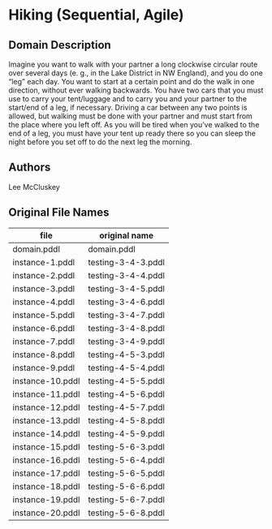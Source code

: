 # Hiking (Sequential, Agile)

## Domain Description

Imagine you want to walk with your partner a long clockwise circular route over several days (e. g., in the Lake District in NW England), and you do one “leg” each day.
You want to start at a certain point and do the walk in one direction, without ever walking backwards.
You have two cars that you must use to carry your tent/luggage and to carry you and your partner to the start/end of a leg, if necessary.
Driving a car between any two points is allowed, but walking must be done with your partner and must start from the place where you left off.
As you will be tired when you’ve walked to the end of a leg, you must have your tent up ready there so you can sleep the night before you set off to do the next leg the morning.

## Authors

Lee McCluskey

## Original File Names

| file             | original name      |
|------------------|--------------------|
| domain.pddl      | domain.pddl        |
| instance-1.pddl  | testing-3-4-3.pddl |
| instance-2.pddl  | testing-3-4-4.pddl |
| instance-3.pddl  | testing-3-4-5.pddl |
| instance-4.pddl  | testing-3-4-6.pddl |
| instance-5.pddl  | testing-3-4-7.pddl |
| instance-6.pddl  | testing-3-4-8.pddl |
| instance-7.pddl  | testing-3-4-9.pddl |
| instance-8.pddl  | testing-4-5-3.pddl |
| instance-9.pddl  | testing-4-5-4.pddl |
| instance-10.pddl | testing-4-5-5.pddl |
| instance-11.pddl | testing-4-5-6.pddl |
| instance-12.pddl | testing-4-5-7.pddl |
| instance-13.pddl | testing-4-5-8.pddl |
| instance-14.pddl | testing-4-5-9.pddl |
| instance-15.pddl | testing-5-6-3.pddl |
| instance-16.pddl | testing-5-6-4.pddl |
| instance-17.pddl | testing-5-6-5.pddl |
| instance-18.pddl | testing-5-6-6.pddl |
| instance-19.pddl | testing-5-6-7.pddl |
| instance-20.pddl | testing-5-6-8.pddl |
